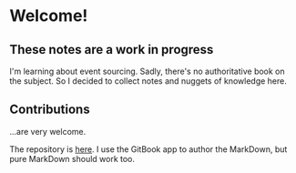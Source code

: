 # Welcome!

## These notes are a work in progress

I'm learning about event sourcing. Sadly, there's no authoritative book on the subject. So I decided to collect notes and nuggets of knowledge here.

## Contributions

...are very welcome.

The repository is [here](https://github.com/thomastoye/eventsourcing). I use the GitBook app to author the MarkDown, but pure MarkDown should work too.



